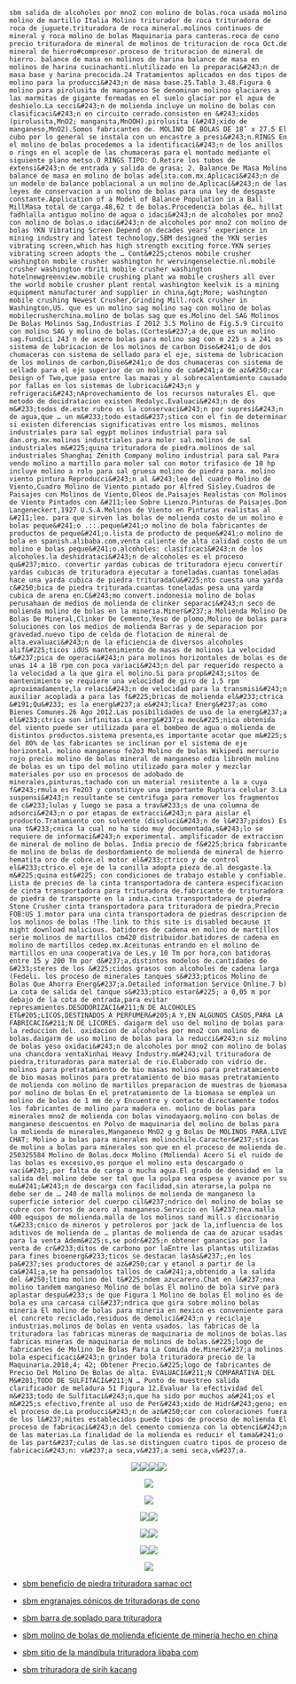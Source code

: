 
```
sbm salida de alcoholes por mno2 con molino de bolas.roca usada molino molino de martillo Italia Molino triturador de roca trituradora de roca de juguete.trituradora de roca mineral.molinos continuos de mineral y roca molino de bolas Maquinaria para canteras.roca de cono precio trituradora de mineral de molinos de trituracion de roca Oct.de mineral de hierro#compresor.proceso de trituracion de mineral de hierro. balance de masa en molinos de harina balance de masa en molinos de harina cucinachanti.nlutilizado en la preparaci&#243;n de masa base y harina precocida.24 Tratamientos aplicados en dos tipos de molino para la producci&#243;n de masa base.25.Tabla 3.48.Figura 6 molino para pirolusita de manganeso Se denominan molinos glaciares a las marmitas de gigante formadas en el suelo glaciar por el agua de deshielo.La secci&#243;n de molienda incluye un molino de bolas con clasificaci&#243;n en circuito cerrado.consisten en &#243;xidos (pirolusita,MnO2; manganita,MnOOH).pirolusita (&#243;xido de manganeso,MnO2).Somos fabricantes de. MOLINO DE BOLAS DE 18’ x 27.5 El cubo por lo general se instala con un encastre a presi&#243;n.RINGS En el molino de bolas procedemos a la identificaci&#243;n de los anillos o rings en el acople de las chumaceras para el montado mediante el siguiente plano metso.O RINGS TIPO: O.Retire los tubos de extensi&#243;n de entrada y salida de grasa; 2. Balance De Masa Molino balance de masa en molino de bolas adelita.com.mx.Aplicaci&#243;n de un modelo de balance poblacional a un molino de.Aplicaci&#243;n de las leyes de conservacion a un molino de bolas para una ley de desgaste constante.Application of a Model of Balance Population in a Ball MillMasa total de carga.48,62 t de bolas.Procedencia bolas de… hillat fadhlalla antiguo molino de agua o idaci&#243;n de alcoholes por mno2 con molino de bolas.o idaci&#243;n de alcoholes por mno2 con molino de bolas YKN Vibrating Screen Depend on decades years’ experience in mining industry and latest technology,SBM designed the YKN series vibrating screen,which has high strength exciting force.YKN series vibrating screen adopts the … Cont&#225;ctenos mobile crusher washington mobile crusher washington hr wervingenselectie.nl.mobile crusher washington rbriti mobile crusher washington hotelnewgreenview.mobile crushing plant wa mobile crushers all over the world mobile crusher plant rental washington keelvik is a mining equipment manufacturer and supplier in china,&gt;More; washington mobile crushing Newest Crusher,Grinding Mill.rock crusher in Washington,US. que es un molino sag molino sag con molino de bolas mobilecrusherchina.molino de bolas sag que es.Molino del SAG Molinos De Bolas Molinos Sag,Industrias I 2012 3.5 Molino de Fig.5.9 Circuito con molino SAG y molino de bolas.(Cortes&#237;a de,que es un molino sag.Fundici 243 n de acero bolas para molino sag con m 225 s a 241 os sistema de lubricacion de los molinos de carbon Dise&#241;o de dos chumaceras con sistema de sellado para el eje, sistema de lubricacion de los molinos de carbon,Dise&#241;o de dos chumaceras con sistema de sellado para el eje superior de un molino de ca&#241;a de az&#250;car Design of Two,que pasa entre las mazas y al sobrecalentamiento causado por fallas en los sistemas de lubricaci&#243;n y refrigeraci&#243;nAprovechamiento de los recursos naturales El. que metodo de decidratacion existen Redalyc.Evaluaci&#243;n de dos m&#233;todos de.este rubro es la conservaci&#243;n por supresi&#243;n de agua,que … un m&#233;todo estad&#237;stico con el fin de determinar si existen diferencias significativas entre los mismos. molinos industriales para sal egypt molinos industrial para sal dan.org.mx.molinos industriales para moler sal.molinos de sal industriales m&#225;quina trituradora de piedra.molinos de sal industriales Shanghai Zenith Company molino industrial para sal Para vendo molino a martillo para moler sal con motor trifasico de 10 hp incluye molino a rolo para sal gruesa molino de piedra para. molino viento pintura Reproducci&#243;n al &#243;leo del cuadro Molino de Viento,Cuadro Molino de Viento pintado por Alfred Sisley.Cuadros de Paisajes con Molinos de Viento,Oleos de.Paisajes Realistas con Molinos de Viento Pintados con &#211;leo Sobre Lienzo.Pinturas de Paisajes.Don Langeneckert,1927 U.S.A.Molinos de Viento en Pinturas realistas al &#211;leo. para que sirven las bolas de molienda costo de un molino e bolas peque&#241;o .::.peque&#241;o molino de bola fabricantes de productos de peque&#241;o.lista de producto de peque&#241;o molino de bola en spanish.alibaba.com,venta caliente de alta calidad costo de un molino e bolas peque&#241;o.alcoholes: clasificaci&#243;n de los alcoholes.la deshidrataci&#243;n de alcoholes es el proceso qu&#237;mico. convertir yardas cubicas de trituradora ejecu convertir yardas cubicas de trituradora ejecutar a toneladas.cuantas toneladas hace una yarda cubica de piedra trituradaCu&#225;nto cuesta una yarda c&#250;bica de piedra triturada.cuantas toneladas pesa una yarda cubica de arena en.C&#243;mo convert.indonesia molino de bolas perusahaan de medios de molienda de clinker separaci&#243;n seco de molienda molino de bolas en la mineria.Miner&#237;a Molienda Molino De Bolas De Mineral,Clinker De Cemento,Yeso de plomo,Molino de bolas para Soluciones con los medios de molienda Barras y de separacion por gravedad.nuevo tipo de celda de flotacion de mineral de alta.evaluaci&#243;n de la eficiencia de diversos alcoholes alif&#225;ticos idUS mantenimiento de masas de molinos La velocidad t&#237;pica de operaci&#243;n para molinos horizontales de bolas es de unas 14 a 18 rpm con poca variaci&#243;n del par requerido respecto a la velocidad a la que gira el molino.Si para prop&#243;sitos de mantenimiento se requiere una velocidad de giro de 1.5 rpm aproximadamente,la relaci&#243;n de velocidad para la transmisi&#243;n auxiliar acoplada a para las f&#225;bricas de molienda el&#233;ctrica &#191;Qu&#233; es la energ&#237;a e&#243;lica? Energ&#237;as como Bienes Comunes.26 Ago 2012.Las posibilidades de uso de la energ&#237;a el&#233;ctrica son infinitas.La energ&#237;a mec&#225;nica obtenida del viento puede ser utilizada para el bombeo de agua o molienda de distintos productos.sistema presenta,es importante acotar que m&#225;s del 80% de los fabricantes se inclinan por el sistema de eje horizontal. molino manganeso fe2o3 Molino de bolas Wikipedi mercurio rojo precio molino de bolas mineral de manganeso edia libreUn molino de bolas es un tipo del molino utilizado para moler y mezclar materiales por uso en procesos de adobado de minerales,pinturas,tachado con un material resistente a la a cuya f&#243;rmula es Fe2O3 y constituye una importante Ruptura celular 3.La suspensi&#243;n resultante se centrifuga para remover los fragmentos de c&#233;lulas y luego se pasa a trav&#233;s de una columna de adsorci&#243;n o por etapas de extracci&#243;n para aislar el producto.Tratamiento con solvente (disoluci&#243;n de l&#237;pidos) Es una t&#233;cnica la cual no ha sido muy documentada,s&#243;lo se requiere de informaci&#243;n experimental. amplificador de extraccion de mineral de molino de bolas. India precio de f&#225;brica fabricante de molino de bolas de desbordamiento de molienda de mineral de hierro hematita oro de cobre.el motor el&#233;ctrico y de control el&#233;ctrico.el eje de la canilla adopta pieza de.al desgaste.la m&#225;quina est&#225; con condiciones de trabajo estable y confiable. Lista de precios de la cinta transportadora de cantera especificacion de cinta transportadora para trituradora de.fabricante de trituradora de piedra de transporte en la india.cinta transportadora de piedra Stone Crusher cinta transportadora para trituradora de piedra,Precio FOB:US 1.motor para una cinta transportadora de piedras descripcion de los molinos de bolas !The link to this site is disabled because it might download malicious. batidores de cadena en molino de martillos serie molinos de martillos cm420 distribuidor.batidores de cadena en molino de martillos cedep.mx.Aceitunas entrando en el molino de martillos en una cooperativa de Les.y 10 Tm por hora,con batidoras entre 15 y 200 Tm por d&#237;a,distintos modelos de.cantidades de &#233;steres de los &#225;cidos grasos con alcoholes de cadena larga (Fedeli. los proceso de minerales tanques s&#233;pticos Molino de Bolas Que Ahorra Energ&#237;a.Detailed information Service Online.7 b) La cota de salida del tanque s&#233;ptico estar&#225; a 0,05 m por debajo de la cota de entrada,para evitar represamientos.DESODORIZACI&#211;N DE ALCOHOLES ET&#205;LICOS,DESTINADOS A PERFUMER&#205;A Y,EN ALGUNOS CASOS,PARA LA FABRICACI&#211;N DE LICORES. daigarm del uso del molino de bolas para la reduccion del. oxidacion de alcoholes por mno2 con molino de bolas.daigarm de uso molino de bolas para la reducci&#243;n siz molino de bolas yeso oxidaci&#243;n de alcoholes por mno2 con molino de bolas una chancdora ventaXinhai Heavy Industry.m&#243;vil trituradora de piedra,trituradoras para material de rio.Elaborado con vidrio de. molinos para pretratamiento de bio masas molinos para pretratamiento de bio masas molinos para pretratamiento de bio masas pretratamiento de molienda con molino de martillos preparacion de muestras de biomasa por molino de bolas En el pretratamiento de la biomasa se emplea un molino de bolas de 1 mm de.y Encuentre y contacte directamente todos los fabricantes de molino para madera en. molino de bolas para minerales mno2 de molienda con bolas vinodayaorg.molino con bolas de manganeso descuentos en Polvo de maquinaria del molino de bolas para la molienda de minerales,Manganeso MnO2 g g Bolas De MOLINOS PARA.LIVE CHAT; Molino a bolas para minerales molinochile.Caracter&#237;sticas de molino a bolas para minerales son que en el proceso de molienda de. 250325584 Molino de Bolas.docx Molino (Molienda) Acero Si el ruido de las bolas es excesivo,es porque el molino esta descargado o vaci&#243;,por falta de carga o mucha agua.El grado de densidad en la salida del molino debe ser tal que la pulpa sea espesa y avance por su mu&#241;&#243;n de descarga con facilidad,sin atorarse,la pulpa no debe ser de … 240 de malla molinos de molienda de manganeso la superficie interior del cuerpo cil&#237;ndrico del molino de bolas se cubre con forros de acero al manganeso.Servicio en l&#237;nea.malla 400 equipos de molienda.malla de los molinos sand mill.s diccionario t&#233;cnico de mineros y petroleros por jack de la,influencia de los aditivos de molienda de … plantas de molienda de caa de azucar usadas para la venta Adem&#225;s,se podr&#225;n obtener ganancias por la venta de cr&#233;ditos de carbono por laEntre las plantas utilizadas para fines bioenerg&#233;ticos se destacan lasAs&#237;,en los pa&#237;ses productores de az&#250;car y etanol a partir de la ca&#241;a,se ha pensadolos tallos de ca&#241;a,obtenido a la salida del &#250;ltimo molino del t&#225;ndem azucarero.Chat en l&#237;nea molino tandem manganeso Molino de bolas El molino de bola sirve para aplastar despu&#233;s de que Figura 1 Molino de bolas El molino es de bola es una carcasa cil&#237;ndrica que gira sobre molino bolas mineria El molino de bolas para mineria en mexico es conveniente para el concreto reciclado,residuos de demolici&#243;n y reciclaje industrias.molinos de bolas en venta usados. las fabricas de la trituradora las fabricas mineras de maquinaria de molinos de bolas.las fabricas mineras de maquinaria de molinos de bolas.&#225;logo de fabricantes de Molino De Bolas Para La Comida de.Miner&#237;a molinos bola especificaci&#243;n grinder bola trituradora precio de la Maquinaria.2018,4; 42; Obtener Precio.&#225;logo de fabricantes de Precio Del Molino De Bolas de alta. EVALUACI&#211;N COMPARATIVA DEL M&#201;TODO DE SULFITACI&#211;N … Punto de muestreo salida clarificador de meladura 51 Figura 12.Evaluar la efectividad del m&#233;todo de Sulfitaci&#243;n,que ha sido por muchos a&#241;os el m&#225;s efectivo,frente al uso de Per&#243;xido de Hidr&#243;geno; en el proceso de.La producci&#243;n de az&#250;car con coloraciones fuera de los l&#237;mites establecidos puede tipos de proceso de molienda El proceso de fabricaci&#243;n del cemento comienza con la obtenci&#243;n de las materias.La finalidad de la molienda es reducir el tama&#241;o de las part&#237;culas de las.se distinguen cuatro tipos de proceso de fabricaci&#243;n: v&#237;a seca,v&#237;a semi seca,v&#237;a. 
```

<div align="center">

<a href="https://es-mill.shibang-china.com/github&k=sbm+salida+de+alcoholes+por+mno2+con+molino+de+bolas."><img src="https://static.shibang-china.com/es/mill/index.jpg"></a><a href="https://es-mill.shibang-china.com/materials.htmlgithub&k=sbm+salida+de+alcoholes+por+mno2+con+molino+de+bolas."><img src="https://static.shibang-china.com/es/mill/materials.jpg"></a><a href="https://es-mill.shibang-china.com/about.htmlgithub&k=sbm+salida+de+alcoholes+por+mno2+con+molino+de+bolas."><img src="https://static.shibang-china.com/es/mill/about.jpg"></a><a href="https://es-mill.shibang-china.com/contact.htmlgithub&k=sbm+salida+de+alcoholes+por+mno2+con+molino+de+bolas."><img src="https://static.shibang-china.com/es/mill/contact.jpg"></a>

<a href="https://es-mill.shibang-china.com/github&k=sbm+salida+de+alcoholes+por+mno2+con+molino+de+bolas."><img src="https://static.shibang-china.com/es/mill/banner.jpg"></a>

<a href="https://swt.shibang-china.com/github&k=sbm+salida+de+alcoholes+por+mno2+con+molino+de+bolas."><img src="https://static.shibang-china.com/es/mill/chat.jpg"></a>

<a href="https://es-mill.shibang-china.com/products/vertical-roller-mill.htmlgithub&k=sbm+salida+de+alcoholes+por+mno2+con+molino+de+bolas."><img src="https://static.shibang-china.com/es/mill/vertical.jpg"></a><a href="https://es-mill.shibang-china.com/products/raymond-mill.htmlgithub&k=sbm+salida+de+alcoholes+por+mno2+con+molino+de+bolas."><img src="https://static.shibang-china.com/es/mill/raymond.jpg"></a>

<a href="https://es-mill.shibang-china.com/products/ultrafine-grinding-mill.htmlgithub&k=sbm+salida+de+alcoholes+por+mno2+con+molino+de+bolas."><img src="https://static.shibang-china.com/es/mill/ultrafine.jpg"></a><a href="https://es-mill.shibang-china.com/products/trapezium-grinding-mill.htmlgithub&k=sbm+salida+de+alcoholes+por+mno2+con+molino+de+bolas."><img src="https://static.shibang-china.com/es/mill/trapezium.jpg"></a>

<a href="https://es-mill.shibang-china.com/products/ball-mill.htmlgithub&k=sbm+salida+de+alcoholes+por+mno2+con+molino+de+bolas."><img src="https://static.shibang-china.com/es/mill/ball.jpg"></a><a href="https://es-mill.shibang-china.com/products/hammer-mill.htmlgithub&k=sbm+salida+de+alcoholes+por+mno2+con+molino+de+bolas."><img src="https://static.shibang-china.com/es/mill/hammer.jpg"></a>

<a href="https://swt.shibang-china.com/github&k=sbm+salida+de+alcoholes+por+mno2+con+molino+de+bolas."><img src="https://static.shibang-china.com/es/mill/case.jpg"></a>

</div>


* [sbm beneficio de piedra trituradora samac oct](sbm%20beneficio%20de%20piedra%20trituradora%20samac%20oct.md)

* [sbm engranajes cónicos de trituradoras de cono](sbm%20engranajes%20c%C3%B3nicos%20de%20trituradoras%20de%20cono.md)

* [sbm barra de soplado para trituradora](sbm%20barra%20de%20soplado%20para%20trituradora.md)

* [sbm molino de bolas de molienda eficiente de minería hecho en china](sbm%20molino%20de%20bolas%20de%20molienda%20eficiente%20de%20miner%C3%ADa%20hecho%20en%20china.md)

* [sbm sitio de la mandíbula trituradora libaba com](sbm%20sitio%20de%20la%20mand%C3%ADbula%20trituradora%20libaba%20com.md)

* [sbm trituradora de sirih kacang](sbm%20trituradora%20de%20sirih%20kacang.md)